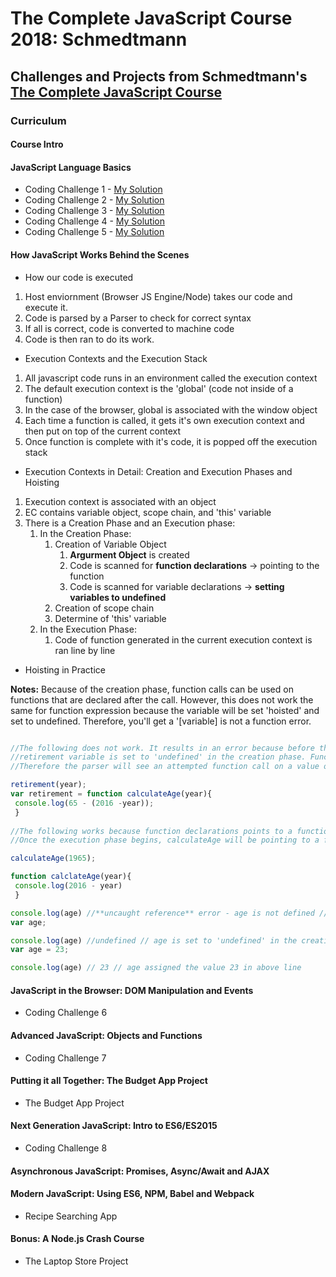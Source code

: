 # The Complete JavaScript Course 2018: Schmedtmann

## Challenges and Projects from Schmedtmann's [The Complete JavaScript Course](https://www.udemy.com/the-complete-javascript-course/learn/v4/overview)

### Curriculum

#### Course Intro
#### JavaScript Language Basics
* Coding Challenge 1 - [My Solution](https://github.com/romeojeremiah/Complete_Javascript_Course_Schmedtmann/blob/master/codingChallenge1.js)
* Coding Challenge 2 - [My Solution](https://github.com/romeojeremiah/Complete_Javascript_Course_Schmedtmann/blob/master/codingChallenge2.js)
* Coding Challenge 3 - [My Solution](https://github.com/romeojeremiah/Complete_Javascript_Course_Schmedtmann/blob/master/codingChallenge3.js)
* Coding Challenge 4 - [My Solution](https://github.com/romeojeremiah/Complete_Javascript_Course_Schmedtmann/blob/master/codingChallenge4.js)
* Coding Challenge 5 - [My Solution](https://github.com/romeojeremiah/Complete_Javascript_Course_Schmedtmann/blob/master/codingChallenge5.js)
#### How JavaScript Works Behind the Scenes
* How our code is executed
 1. Host enviornment (Browser JS Engine/Node) takes our code and execute it.
 2. Code is parsed by a Parser to check for correct syntax
 3. If all is correct, code is converted to machine code
 4. Code is then ran to do its work.
 
* Execution Contexts and the Execution Stack
 1. All javascript code runs in an environment called the execution context
 2. The default execution context is the 'global' (code not inside of a function)
 3. In the case of the browser, global is associated with the window object
 4. Each time a function is called, it gets it's own execution context and then put on top of the current context
 5. Once function is complete with it's code, it is popped off the execution stack
 
* Execution Contexts in Detail: Creation and Execution Phases and Hoisting

1. Execution context is associated with an object
2. EC contains variable object, scope chain, and 'this' variable
3. There is a Creation Phase and an Execution phase:
     1. In the Creation Phase:
        1. Creation of Variable Object
           1. **Argurment Object** is created
           2. Code is scanned for **function declarations** -> pointing to the function
           3. Code is scanned for variable declarations -> **setting variables to undefined**
        2. Creation of scope chain
        3. Determine of 'this' variable
     2. In the Execution Phase:
        1. Code of function generated in the current execution context is ran line by line
        
* Hoisting in Practice

**Notes:** Because of the creation phase, function calls can be used on functions that are declared after the call. However, this does not work the same for function expression because the variable will be set 'hoisted' and set to undefined. Therefore, you'll get a '[variable] is not a function error.

```javascript

//The following does not work. It results in an error because before the function call
//retirement variable is set to 'undefined' in the creation phase. Function expressions are not setup during creation phase.
//Therefore the parser will see an attempted function call on a value of 'undefined'.

retirement(year);
var retirement = function calculateAge(year){
 console.log(65 - (2016 -year));
 }
 
//The following works because function declarations points to a function during the creation phase. 
//Once the execution phase begins, calculateAge will be pointing to a function.

calculateAge(1965);

function calclateAge(year){
 console.log(2016 - year)
 }

console.log(age) //**uncaught reference** error - age is not defined // age hasn't been declared at this point 
var age;

console.log(age) //undefined // age is set to 'undefined' in the creation phase
var age = 23;

console.log(age) // 23 // age assigned the value 23 in above line
```

#### JavaScript in the Browser: DOM Manipulation and Events
* Coding Challenge 6
#### Advanced JavaScript: Objects and Functions
* Coding Challenge 7
#### Putting it all Together: The Budget App Project
* The Budget App Project
#### Next Generation JavaScript: Intro to ES6/ES2015
* Coding Challenge 8
#### Asynchronous JavaScript: Promises, Async/Await and AJAX
#### Modern JavaScript: Using ES6, NPM, Babel and Webpack
* Recipe Searching App
#### Bonus: A Node.js Crash Course
* The Laptop Store Project






